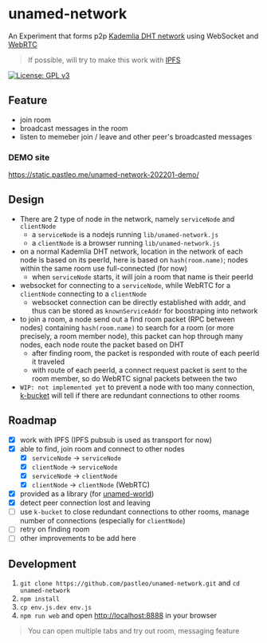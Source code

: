 unamed-network
===

An Experiment that forms p2p [Kademlia DHT network](https://en.wikipedia.org/wiki/Kademlia) using WebSocket and [WebRTC](https://webrtc.org/)

> If possible, will try to make this work with [IPFS](https://ipfs.io/)

[![License: GPL v3](https://img.shields.io/badge/License-GPLv3-blue.svg)](https://www.gnu.org/licenses/gpl-3.0)

## Feature

* join room
* broadcast messages in the room
* listen to memeber join / leave and other peer's broadcasted messages

### DEMO site

https://static.pastleo.me/unamed-network-202201-demo/

## Design

* There are 2 type of node in the network, namely `serviceNode` and `clientNode`
  * a `serviceNode` is a nodejs running `lib/unamed-network.js`
  * a `clientNode` is a browser running `lib/unamed-network.js`
* on a normal Kademlia DHT network, location in the network of each node is based on its peerId, here is based on `hash(room.name)`; nodes within the same room use full-connected (for now)
  * when `serviceNode` starts, it will join a room that name is their peerId
* websocket for connecting to a `serviceNode`, while WebRTC for a `clientNode` connecting to a `clientNode`
  * websocket connection can be directly established with addr, and thus can be stored as `knownServiceAddr` for boostraping into network
* to join a room, a node send out a find room packet (RPC between nodes) containing `hash(room.name)` to search for a room (or more precisely, a room member node), this packet can hop through many nodes, each node route the packet based on DHT
  * after finding room, the packet is responded with route of each peerId it traveled
  * with route of each peerId, a connect request packet is sent to the room member, so do WebRTC signal packets between the two
* `WIP: not implemented yet` to prevent a node with too many connection, [k-bucket](https://www.npmjs.com/package/k-bucket) will tell if there are redundant connections to other rooms

## Roadmap

* [x] work with IPFS (IPFS pubsub is used as transport for now)
* [x] able to find, join room and connect to other nodes
  * [x] `serviceNode` -> `serviceNode`
  * [x] `clientNode` -> `serviceNode`
  * [x] `serviceNode` -> `clientNode`
  * [x] `clientNode` -> `clientNode` (WebRTC)
* [x] provided as a library (for [unamed-world](https://github.com/pastleo/unamed-world))
* [x] detect peer connection lost and leaving
* [ ] use `k-bucket` to close redundant connections to other rooms, manage number of connections (especially for `clientNode`)
* [ ] retry on finding room
* [ ] other improvements to be add here

## Development

1. `git clone https://github.com/pastleo/unamed-network.git` and `cd unamed-network`
2. `npm install`
3. `cp env.js.dev env.js`
4. `npm run web` and open [http://localhost:8888](http://localhost:8888) in your browser

> You can open multiple tabs and try out room, messaging feature
